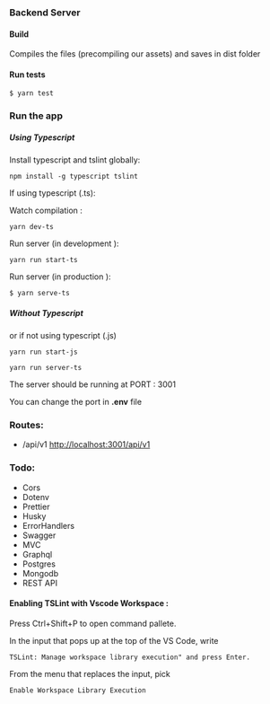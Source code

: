 ### Backend Server

#### Build

Compiles the files (precompiling our assets) and saves in dist folder

#### Run tests

`$ yarn test`

### Run the app

##### Using Typescript

Install typescript and tslint globally:

`npm install -g typescript tslint`

If using typescript (.ts):

Watch compilation :

`yarn dev-ts`

Run server (in development ):

`yarn run start-ts`

Run server (in production ):

`$ yarn serve-ts`


##### Without Typescript

or if not using typescript (.js)

`yarn run start-js`

`yarn run server-ts`


The server should be running at PORT : 3001

You can change the port in **.env** file

### Routes:

- /api/v1 [http://localhost:3001/api/v1](http://localhost:3001/api/v1)

### Todo:

- Cors
- Dotenv
- Prettier
- Husky
- ErrorHandlers
- Swagger
- MVC
- Graphql
- Postgres
- Mongodb
- REST API


#### Enabling TSLint with Vscode Workspace :

Press Ctrl+Shift+P to open command pallete.

In the input that pops up at the top of the VS Code, write

`TSLint: Manage workspace library execution" and press
Enter.`

From the menu that replaces the input, pick

`Enable Workspace Library Execution`
